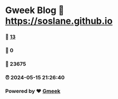 # Gweek Blog :link: https://soslane.github.io 
### :page_facing_up: [13](https://soslane.github.io/tag.html) 
### :speech_balloon: 0 
### :hibiscus: 23675 
### :alarm_clock: 2024-05-15 21:26:40 
### Powered by :heart: [Gmeek](https://github.com/Meekdai/Gmeek)

